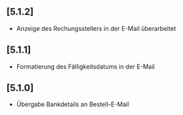 ## [5.1.2]
- Anzeige des Rechungsstellers in der E-Mail überarbeitet

## [5.1.1]
- Formatierung des Fälligkeitsdatums in der E-Mail

## [5.1.0]
- Übergabe Bankdetails an Bestell-E-Mail
